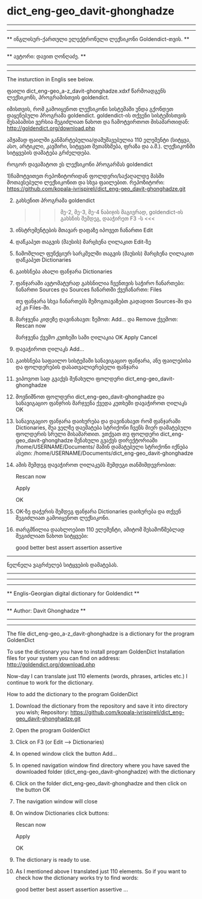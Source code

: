 # dict_eng-geo_davit-ghonghadze

*************************************************************
**                                                         **
** ინგლისურ-ქართული ელექტრონული ლექსიკონი Goldendict-თვის. **
**                                                         **
** ავტორი: დავით ღონღაძე.                                  **
**                                                         **
*************************************************************

The insturction in Englis see below.

ფაილი dict_eng-geo_a-z_davit-ghonghadze.xdxf წარმოადგენს ლექსიკონს, პროგრამისთვის goldendict.

იმისთვის, რომ გამოიყენოთ ლექსიკონი სისტემაში უნდა გქონდეთ დაყენებული პროგრამა goldendict.
goldendict-ის თქვენი სისტემისთვის შესაბამისი ვერსია შეგიძლიათ ნახოთ და ჩამოტვირთოთ მისამართიდან:
http://goldendict.org/download.php

ამჟამად ფაილში განმარტებულია/დამუშავებულია 110 ელემენტი (სიტყვა, ასო, არტიკლი, კავშირი, სიტყვათ შეთანხმება, ფრაზა და ა.შ.).
ლექსიკონში სიტყვების დამატება გრძელდება.

როგორ დავამატოთ ეს ლექსიკონი პროგარმას goldendict

1)ჩამოტვითეთ რეპოზიტორიდან ფოლდერი/საქაღალდე მასში მოთავსებული ლექსიკონით და სხვა ფაილებით.
    რეპოზიტორი:
    https://github.com/kopala-ivrispireli/dict_eng-geo_davit-ghonghadze.git

2) გახსენით პროგრამა goldendict

    >>> მე-2, მე-3, მე-4 ნაბიჯის მაგივრად, goldendict-ის გახსნის შემდეგ, დააჭირეთ F3 -ს <<<

3) ინსტრუმენტების მთავარ დაფაზე იპოვეთ ჩანართი Edit

4) დაწკაპეთ თაგვის (მაუსის) მარცხენა ღილაკით Edit-ზე

5) ჩამოშლილ ფუნქციურ სარკმელში თაგვის (მაუსის) მარცხენა ღილაკით დაწკაპეთ Dictionaries



6) გაიხსნება ახალი ფანჯარა Dictionaries

7) ფანჯარაში ავტომატურად გახსნილია ჩვენთვის საჭირო ჩანართები:
    ჩანართი Sources
    და Sources ჩანართში ქვეჩანართი: Files
    
    თუ ფანჯარა სხვა ჩანართებს შემოგთავაზებთ გადადით Sources-ში და აქ კი Files-ში.
    
8) მარჯვენა კიდეზე დავინახავთ:
    ზემოთ: Add... და Remove
    ქვემოთ: Rescan now
    
   მარჯვენა ქვემო კუთხეში სამი ღილაკია
   OK
   Apply
   Cancel
   
9) დავაჭიროთ ღილაკს Add...

10) გაიხსნება საფაილო სისტემაში სანავიგაციო ფანჯარა, ანუ ფაილებისა და ფოლდერების დასათვალიერებელი ფანჯარა

11) ვიპოვოთ სად გვაქვს შენახული ფოლდერი dict_eng-geo_davit-ghonghadze

12) მოვნიშნოთ ფოლდერი dict_eng-geo_davit-ghonghadze და სანავიგაციო ფანჯრის მარჯვენა ქვედა კუთხეში დავაჭიროთ ღილაკს OK

13) სანავიგაციო ფანჯარა დაიხურება და დავინახავთ რომ ფანჯარაში Dictionaries, შუა ველზე დაემატება სტრიქონი ჩვენს მიერ დამატებული ფოლდერის სრული მისამართით.
    ვთქვათ თუ ფოლდერი dict_eng-geo_davit-ghonghadze შენახული გვაქვს დირექტორიაში /home/USERNAME/Documents/
    მაშინ დამატებული სტრიქონი იქნება ასეთი:
    /home/USERNAME/Documents/dict_eng-geo_davit-ghonghadze

14) ამის შემდეგ დავაჭიროთ ღილაკებს შემდეგი თანმიმდევრობით:
    
    Rescan now
    
    Apply
    
    OK
    
15) OK-ზე დაჭერის შემდეგ ფანჯარა Dictionaries დაიხურება და თქვენ შეგიძლიათ გამოიყენოთ ლექსიკონი.

16) თარგმნილია დაახლოებით 110 ელემენტი, ამიტომ შესამოწმებლად შეგიძლიათ ნახოთ სიტყვები:
    
    good
    better
    best
    assert
    assertion
    assertive
    
    
    
----------------------------------------
    
ნელნელა ვაგრძელებ სიტყვების დამატებას.

----------------------------------------




*************************************************************
**                                                         **
** Englis-Georgian digital dictionary for Goldendict       **
**                                                         **
** Author: Davit Ghonghadze                                **
**                                                         **
*************************************************************

The file dict_eng-geo_a-z_davit-ghonghadze is a dictionary for the program GoldenDict

To use the dictionary you have to install program GoldenDict
Installation files for your system you can find on address:
http://goldendict.org/download.php

Now-day I can translate just 110 elements (words, phrases, articles etc.)
I continue to work for the dictionary.

How to add the dictionary to the program GoldenDict

1. Download the dictionary from the repository and save it into directory you wish;
    Repository:
    https://github.com/kopala-ivrispireli/dict_eng-geo_davit-ghonghadze.git

2. Open the program GoldenDict

3. Click on F3 (or Edit --> Dictionaries)

4. In opened window click the button Add...

5. In opened navigation window find directory where you have saved the downloaded folder (dict_eng-geo_davit-ghonghadze) with the dictionary

6. Click on the folder dict_eng-geo_davit-ghonghadze and then click on the button OK

7. The navigation window will close

8. On window Dictionaries click buttons:

    Rescan now
    
    Apply
    
    OK
    
9. The dictionary is ready to use.

10. As I mentioned above I translated just 110 elements.
    So if you want to check how the dictionary works try to find words:
    
    good
    better
    best
    assert
    assertion
    assertive
    ...
